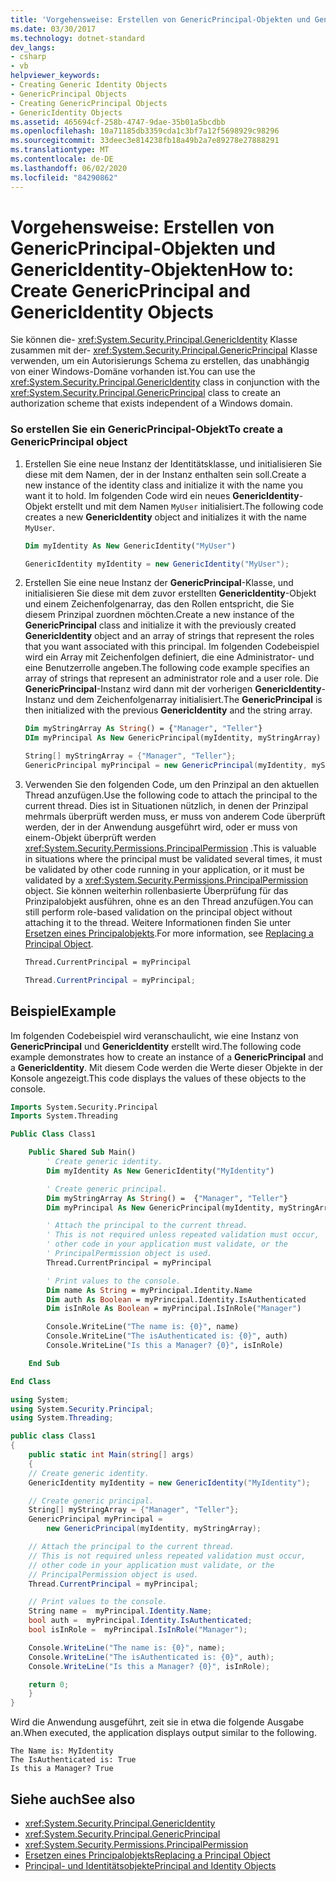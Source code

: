 ```yaml
---
title: 'Vorgehensweise: Erstellen von GenericPrincipal-Objekten und GenericIdentity-Objekten'
ms.date: 03/30/2017
ms.technology: dotnet-standard
dev_langs:
- csharp
- vb
helpviewer_keywords:
- Creating Generic Identity Objects
- GenericPrincipal Objects
- Creating GenericPrincipal Objects
- GenericIdentity Objects
ms.assetid: 465694cf-258b-4747-9dae-35b01a5bcdbb
ms.openlocfilehash: 10a71185db3359cda1c3bf7a12f5698929c98296
ms.sourcegitcommit: 33deec3e814238fb18a49b2a7e89278e27888291
ms.translationtype: MT
ms.contentlocale: de-DE
ms.lasthandoff: 06/02/2020
ms.locfileid: "84290862"
---
```

# <a name="how-to-create-genericprincipal-and-genericidentity-objects"></a><span data-ttu-id="a37c2-102">Vorgehensweise: Erstellen von GenericPrincipal-Objekten und GenericIdentity-Objekten</span><span class="sxs-lookup"><span data-stu-id="a37c2-102">How to: Create GenericPrincipal and GenericIdentity Objects</span></span>

<span data-ttu-id="a37c2-103">Sie können die- <xref:System.Security.Principal.GenericIdentity> Klasse zusammen mit der- <xref:System.Security.Principal.GenericPrincipal> Klasse verwenden, um ein Autorisierungs Schema zu erstellen, das unabhängig von einer Windows-Domäne vorhanden ist.</span><span class="sxs-lookup"><span data-stu-id="a37c2-103">You can use the <xref:System.Security.Principal.GenericIdentity> class in conjunction with the <xref:System.Security.Principal.GenericPrincipal> class to create an authorization scheme that exists independent of a Windows domain.</span></span>

### <a name="to-create-a-genericprincipal-object"></a><span data-ttu-id="a37c2-104">So erstellen Sie ein GenericPrincipal-Objekt</span><span class="sxs-lookup"><span data-stu-id="a37c2-104">To create a GenericPrincipal object</span></span>

1. <span data-ttu-id="a37c2-105">Erstellen Sie eine neue Instanz der Identitätsklasse, und initialisieren Sie diese mit dem Namen, der in der Instanz enthalten sein soll.</span><span class="sxs-lookup"><span data-stu-id="a37c2-105">Create a new instance of the identity class and initialize it with the name you want it to hold.</span></span> <span data-ttu-id="a37c2-106">Im folgenden Code wird ein neues **GenericIdentity**-Objekt erstellt und mit dem Namen `MyUser` initialisiert.</span><span class="sxs-lookup"><span data-stu-id="a37c2-106">The following code creates a new **GenericIdentity** object and initializes it with the name `MyUser`.</span></span>

    ```vb
    Dim myIdentity As New GenericIdentity("MyUser")
    ```

    ```csharp
    GenericIdentity myIdentity = new GenericIdentity("MyUser");
    ```

2. <span data-ttu-id="a37c2-107">Erstellen Sie eine neue Instanz der **GenericPrincipal**-Klasse, und initialisieren Sie diese mit dem zuvor erstellten **GenericIdentity**-Objekt und einem Zeichenfolgenarray, das den Rollen entspricht, die Sie diesem Prinzipal zuordnen möchten.</span><span class="sxs-lookup"><span data-stu-id="a37c2-107">Create a new instance of the **GenericPrincipal** class and initialize it with the previously created **GenericIdentity** object and an array of strings that represent the roles that you want associated with this principal.</span></span> <span data-ttu-id="a37c2-108">Im folgenden Codebeispiel wird ein Array mit Zeichenfolgen definiert, die eine Administrator- und eine Benutzerrolle angeben.</span><span class="sxs-lookup"><span data-stu-id="a37c2-108">The following code example specifies an array of strings that represent an administrator role and a user role.</span></span> <span data-ttu-id="a37c2-109">Die **GenericPrincipal**-Instanz wird dann mit der vorherigen **GenericIdentity**-Instanz und dem Zeichenfolgenarray initialisiert.</span><span class="sxs-lookup"><span data-stu-id="a37c2-109">The **GenericPrincipal** is then initialized with the previous **GenericIdentity** and the string array.</span></span>

    ```vb
    Dim myStringArray As String() = {"Manager", "Teller"}
    DIm myPrincipal As New GenericPrincipal(myIdentity, myStringArray)
    ```

    ```csharp
    String[] myStringArray = {"Manager", "Teller"};
    GenericPrincipal myPrincipal = new GenericPrincipal(myIdentity, myStringArray);
    ```

3. <span data-ttu-id="a37c2-110">Verwenden Sie den folgenden Code, um den Prinzipal an den aktuellen Thread anzufügen.</span><span class="sxs-lookup"><span data-stu-id="a37c2-110">Use the following code to attach the principal to the current thread.</span></span> <span data-ttu-id="a37c2-111">Dies ist in Situationen nützlich, in denen der Prinzipal mehrmals überprüft werden muss, er muss von anderem Code überprüft werden, der in der Anwendung ausgeführt wird, oder er muss von einem-Objekt überprüft werden <xref:System.Security.Permissions.PrincipalPermission> .</span><span class="sxs-lookup"><span data-stu-id="a37c2-111">This is valuable in situations where the principal must be validated several times, it must be validated by other code running in your application, or it must be validated by a <xref:System.Security.Permissions.PrincipalPermission> object.</span></span> <span data-ttu-id="a37c2-112">Sie können weiterhin rollenbasierte Überprüfung für das Prinzipalobjekt ausführen, ohne es an den Thread anzufügen.</span><span class="sxs-lookup"><span data-stu-id="a37c2-112">You can still perform role-based validation on the principal object without attaching it to the thread.</span></span> <span data-ttu-id="a37c2-113">Weitere Informationen finden Sie unter [Ersetzen eines Principalobjekts](replacing-a-principal-object.md).</span><span class="sxs-lookup"><span data-stu-id="a37c2-113">For more information, see [Replacing a Principal Object](replacing-a-principal-object.md).</span></span>

    ```vb
    Thread.CurrentPrincipal = myPrincipal
    ```

    ```csharp
    Thread.CurrentPrincipal = myPrincipal;
    ```

## <a name="example"></a><span data-ttu-id="a37c2-114">Beispiel</span><span class="sxs-lookup"><span data-stu-id="a37c2-114">Example</span></span>

<span data-ttu-id="a37c2-115">Im folgenden Codebeispiel wird veranschaulicht, wie eine Instanz von **GenericPrincipal** und **GenericIdentity** erstellt wird.</span><span class="sxs-lookup"><span data-stu-id="a37c2-115">The following code example demonstrates how to create an instance of a **GenericPrincipal** and a **GenericIdentity**.</span></span> <span data-ttu-id="a37c2-116">Mit diesem Code werden die Werte dieser Objekte in der Konsole angezeigt.</span><span class="sxs-lookup"><span data-stu-id="a37c2-116">This code displays the values of these objects to the console.</span></span>

```vb
Imports System.Security.Principal
Imports System.Threading

Public Class Class1

    Public Shared Sub Main()
        ' Create generic identity.
        Dim myIdentity As New GenericIdentity("MyIdentity")

        ' Create generic principal.
        Dim myStringArray As String() =  {"Manager", "Teller"}
        Dim myPrincipal As New GenericPrincipal(myIdentity, myStringArray)

        ' Attach the principal to the current thread.
        ' This is not required unless repeated validation must occur,
        ' other code in your application must validate, or the
        ' PrincipalPermission object is used.
        Thread.CurrentPrincipal = myPrincipal

        ' Print values to the console.
        Dim name As String = myPrincipal.Identity.Name
        Dim auth As Boolean = myPrincipal.Identity.IsAuthenticated
        Dim isInRole As Boolean = myPrincipal.IsInRole("Manager")

        Console.WriteLine("The name is: {0}", name)
        Console.WriteLine("The isAuthenticated is: {0}", auth)
        Console.WriteLine("Is this a Manager? {0}", isInRole)

    End Sub

End Class
```

```csharp
using System;
using System.Security.Principal;
using System.Threading;

public class Class1
{
    public static int Main(string[] args)
    {
    // Create generic identity.
    GenericIdentity myIdentity = new GenericIdentity("MyIdentity");

    // Create generic principal.
    String[] myStringArray = {"Manager", "Teller"};
    GenericPrincipal myPrincipal =
        new GenericPrincipal(myIdentity, myStringArray);

    // Attach the principal to the current thread.
    // This is not required unless repeated validation must occur,
    // other code in your application must validate, or the
    // PrincipalPermission object is used.
    Thread.CurrentPrincipal = myPrincipal;

    // Print values to the console.
    String name =  myPrincipal.Identity.Name;
    bool auth =  myPrincipal.Identity.IsAuthenticated;
    bool isInRole =  myPrincipal.IsInRole("Manager");

    Console.WriteLine("The name is: {0}", name);
    Console.WriteLine("The isAuthenticated is: {0}", auth);
    Console.WriteLine("Is this a Manager? {0}", isInRole);

    return 0;
    }
}
```

<span data-ttu-id="a37c2-117">Wird die Anwendung ausgeführt, zeit sie in etwa die folgende Ausgabe an.</span><span class="sxs-lookup"><span data-stu-id="a37c2-117">When executed, the application displays output similar to the following.</span></span>

```console
The Name is: MyIdentity
The IsAuthenticated is: True
Is this a Manager? True
```

## <a name="see-also"></a><span data-ttu-id="a37c2-118">Siehe auch</span><span class="sxs-lookup"><span data-stu-id="a37c2-118">See also</span></span>

- <xref:System.Security.Principal.GenericIdentity>
- <xref:System.Security.Principal.GenericPrincipal>
- <xref:System.Security.Permissions.PrincipalPermission>
- [<span data-ttu-id="a37c2-119">Ersetzen eines Principalobjekts</span><span class="sxs-lookup"><span data-stu-id="a37c2-119">Replacing a Principal Object</span></span>](replacing-a-principal-object.md)
- [<span data-ttu-id="a37c2-120">Principal- und Identitätsobjekte</span><span class="sxs-lookup"><span data-stu-id="a37c2-120">Principal and Identity Objects</span></span>](principal-and-identity-objects.md)
